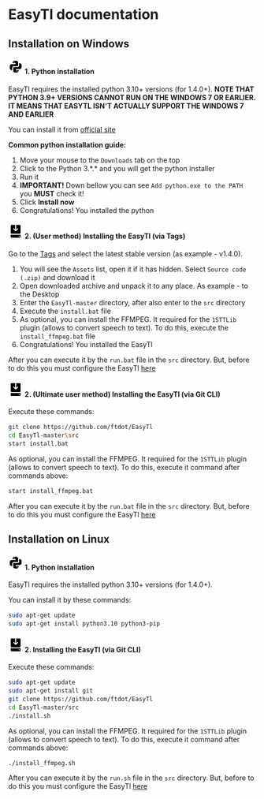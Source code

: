 # EasyTl documentation

## Installation on Windows

#### ![Python icon](../icons/python-icon.png) 1. Python installation
EasyTl requires the installed python 3.10+ versions (for 1.4.0+).
**NOTE THAT PYTHON 3.9+ VERSIONS CANNOT RUN ON THE WINDOWS 7 OR EARLIER. IT MEANS THAT EASYTL ISN'T ACTUALLY SUPPORT THE WINDOWS 7 AND EARLIER**

You can install it from [official site](https://www.python.org)

**Common python installation guide:**
1. Move your mouse to the `Downloads` tab on the top
2. Click to the Python 3.\*.\* and you will get the python installer
3. Run it
4. **IMPORTANT!** Down bellow you can see `Add python.exe to the PATH` you **MUST** check it!
5. Click **Install now**
6. Congratulations! You installed the python

#### ![Install icon](../icons/install-icon.png) 2. (User method) Installing the EasyTl (via Tags)
Go to the [Tags](https://github.com/ftdot/EasyTl/tags) and select the latest stable version (as example - v1.4.0).

1. You will see the `Assets` list, open it if it has hidden. Select `Source code (.zip)` and download it
2. Open downloaded archive and unpack it to any place. As example - to the Desktop
3. Enter the `EasyTl-master` directory, after also enter to the `src` directory
4. Execute the `install.bat` file
5. As optional, you can install the FFMPEG. It required for the `1STTLib` plugin (allows to convert speech to text). To do this, execute the `install_ffmpeg.bat` file
6. Congratulations! You installed the EasyTl

After you can execute it by the `run.bat` file in the `src` directory. But, before to do this you must configure the EasyTl [here](configuration.md)

#### ![Install icon](../icons/install-icon.png) 2. (Ultimate user method) Installing the EasyTl (via Git CLI)
Execute these commands:
```bash
git clone https://github.com/ftdot/EasyTl
cd EasyTl-master\src
start install.bat
```

As optional, you can install the FFMPEG. It required for the `1STTLib` plugin (allows to convert speech to text). To do this, execute it command after commands above:
```bash
start install_ffmpeg.bat
```

After you can execute it by the `run.bat` file in the `src` directory. But, before to do this you must configure the EasyTl [here](configuration.md)

## Installation on Linux

#### ![Python icon](../icons/python-icon.png) 1. Python installation
EasyTl requires the installed python 3.10+ versions (for 1.4.0+).

You can install it by these commands:
```bash
sudo apt-get update
sudo apt-get install python3.10 python3-pip
```

#### ![Install icon](../icons/install-icon.png) 2. Installing the EasyTl (via Git CLI)
Execute these commands:
```bash
sudo apt-get update
sudo apt-get install git
git clone https://github.com/ftdot/EasyTl
cd EasyTl-master/src
./install.sh
```

As optional, you can install the FFMPEG. It required for the `1STTLib` plugin (allows to convert speech to text). To do this, execute it command after commands above:
```bash
./install_ffmpeg.sh
```

After you can execute it by the `run.sh` file in the `src` directory. But, before to do this you must configure the EasyTl [here](configuration.md)

